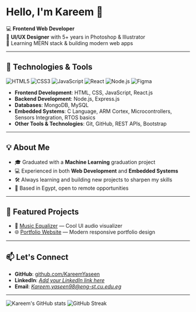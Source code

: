# Hello, I'm Kareem 👋

💻 **Frontend Web Developer**  
🎨 **UI/UX Designer** with 5+ years in Photoshop & Illustrator  
🚀 Learning MERN stack & building modern web apps  

---

## 🔧 Technologies & Tools
![HTML5](https://img.shields.io/badge/-HTML5-orange?logo=html5&logoColor=white)
![CSS3](https://img.shields.io/badge/-CSS3-blue?logo=css3&logoColor=white)
![JavaScript](https://img.shields.io/badge/-JavaScript-yellow?logo=javascript&logoColor=black)
![React](https://img.shields.io/badge/-React-blue?logo=react&logoColor=white)
![Node.js](https://img.shields.io/badge/-Node.js-green?logo=node.js&logoColor=white)
![Figma](https://img.shields.io/badge/-Figma-purple?logo=figma&logoColor=white)

- **Frontend Development**: HTML, CSS, JavaScript, React.js  
- **Backend Development**: Node.js, Express.js  
- **Databases**: MongoDB, MySQL  
- **Embedded Systems**: C Language, ARM Cortex, Microcontrollers, Sensors Integration, RTOS basics  
- **Other Tools & Technologies**: Git, GitHub, REST APIs, Bootstrap
---
## 💡 About Me
- 🎓 Graduated with a **Machine Learning** graduation project  
- 💻 Experienced in both **Web Development** and **Embedded Systems**  
- 🛠 Always learning and building new projects to sharpen my skills  
- 📍 Based in Egypt, open to remote opportunities
----
## 📌 Featured Projects
- 🎵 [Music Equalizer](https://github.com/KareemYaseen/Music-Equalizer) — Cool UI audio visualizer
- 🌐 [Portfolio Website](#) — Modern responsive portfolio design
---
## 📫 Let's Connect
- **GitHub**: [github.com/KareemYaseen](https://github.com/KareemYaseen)  
- **LinkedIn**: *[Add your LinkedIn link here](https://www.linkedin.com/in/kareem-yaseen/)*  
- **Email**: *Kareem.yaseen98@eng-st.cu.edu.eg*
- -----

![Kareem's GitHub stats](https://github-readme-stats.vercel.app/api?username=KareemYaseen&show_icons=true&theme=radical)
![GitHub Streak](https://streak-stats.demolab.com/?user=KareemYaseen&theme=radical)
